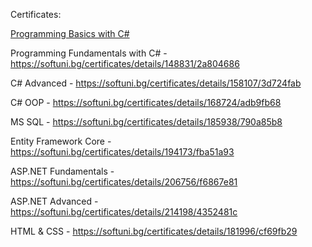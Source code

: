 Certificates:

[Programming Basics with C#](https://softuni.bg/certificates/details/134523/3e31307c)

Programming Fundamentals with C# - https://softuni.bg/certificates/details/148831/2a804686

C# Advanced - https://softuni.bg/certificates/details/158107/3d724fab

C# OOP - https://softuni.bg/certificates/details/168724/adb9fb68

MS SQL - https://softuni.bg/certificates/details/185938/790a85b8

Entity Framework Core - https://softuni.bg/certificates/details/194173/fba51a93

ASP.NET Fundamentals - https://softuni.bg/certificates/details/206756/f6867e81

ASP.NET Advanced - https://softuni.bg/certificates/details/214198/4352481c

HTML & CSS - https://softuni.bg/certificates/details/181996/cf69fb29


